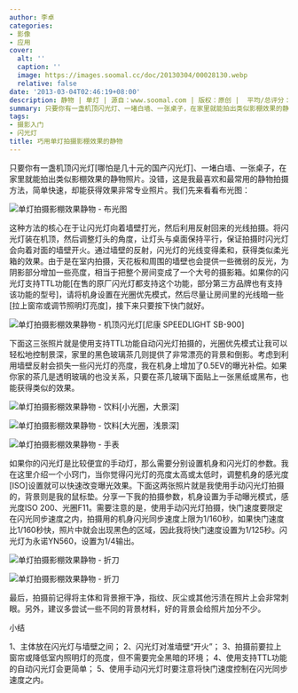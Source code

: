 ```yaml
---
author: 李卓
categories:
- 影像
- 应用
cover:
  alt: ''
  caption: ''
  image: https://images.soomal.cc/doc/20130304/00028130.webp
  relative: false
date: '2013-03-04T02:46:19+08:00'
description: 静物 | 单灯 | 源自：www.soomal.com | 版权：原创 |  平均/总评分：09.83/59
summary: 只要你有一盏机顶闪光灯、一堵白墙、一张桌子，在家里就能拍出类似影棚效果的静物照片。这是我最喜欢和最常用的静物拍摄方法，对器材和环境的要求较低，操作简单，非常适合初学者。这种方法的核心在于让闪光灯向着墙壁打光，然后利用反射回来的光线拍摄。通过墙壁的反射，闪光灯的光线变得柔和……
tags:
- 摄影入门
- 闪光灯
title: 巧用单灯拍摄影棚效果的静物
---
```


只要你有一盏机顶闪光灯[哪怕是几十元的国产闪光灯]、一堵白墙、一张桌子，在家里就能拍出类似影棚效果的静物照片。没错，这是我最喜欢和最常用的静物拍摄方法，简单快速，却能获得效果非常专业照片。我们先来看看布光图：



![单灯拍摄影棚效果静物 - 布光图](https://images.soomal.cc/doc/20130304/00028127.webp)



这种方法的核心在于让闪光灯向着墙壁打光，然后利用反射回来的光线拍摄。将闪光灯装在机顶，然后调整灯头的角度，让灯头与桌面保持平行，保证拍摄时闪光灯会向着对面的墙壁开火。通过墙壁的反射，闪光灯的光线变得柔和，获得类似柔光箱的效果。由于是在室内拍摄，天花板和周围的墙壁也会提供一些微弱的反光，为阴影部分增加一些亮度，相当于把整个房间变成了一个大号的摄影箱。如果你的闪光灯支持TTL功能[在售的原厂闪光灯都支持这个功能，部分第三方品牌也有支持该功能的型号]，请将机身设置在光圈优先模式，然后尽量让房间里的光线暗一些[拉上窗帘或调节照明灯亮度]，接下来只要按下快门就好。



![单灯拍摄影棚效果静物 - 机顶闪光灯[尼康 SPEEDLIGHT SB-900]](https://images.soomal.cc/doc/20130304/00028129.webp)



下面这三张照片就是使用支持TTL功能自动闪光灯拍摄的，光圈优先模式让我可以轻松地控制景深，家里的黑色玻璃茶几则提供了非常漂亮的背景和倒影。考虑到利用墙壁反射会损失一些闪光灯的亮度，我在机身上增加了0.5EV的曝光补偿。如果你家的茶几是透明玻璃的也没关系，只要在茶几玻璃下面贴上一张黑纸或黑布，也能获得类似的效果。



![单灯拍摄影棚效果静物 - 饮料[小光圈，大景深]](https://images.soomal.cc/doc/20130304/00028123.webp)



![单灯拍摄影棚效果静物 - 饮料[大光圈，浅景深]](https://images.soomal.cc/doc/20130304/00028124.webp)



![单灯拍摄影棚效果静物 - 手表](https://images.soomal.cc/doc/20130304/00028125.webp)



如果你的闪光灯是比较便宜的手动灯，那么需要分别设置机身和闪光灯的参数。我在这里介绍一个小窍门，当你觉得闪光灯的亮度太高或太低时，调整机身的感光度[ISO]设置就可以快速改变曝光效果。下面这两张照片就是我使用手动闪光灯拍摄的，背景则是我的鼠标垫。分享一下我的拍摄参数，机身设置为手动曝光模式，感光度ISO 200、光圈F11。需要注意的是，使用手动闪光灯拍摄，快门速度要限定在闪光同步速度之内，拍摄用的机身闪光同步速度上限为1/160秒，如果快门速度比1/160秒快，照片中就会出现黑色的区域，因此我将快门速度设置为1/125秒。闪光灯为永诺YN560，设置为1/4输出。



![单灯拍摄影棚效果静物 - 折刀](https://images.soomal.cc/doc/20130304/00028126.webp)



![单灯拍摄影棚效果静物 - 折刀](https://images.soomal.cc/doc/20130304/00028128.webp)



最后，拍摄前记得将主体和背景擦干净，指纹、灰尘或其他污渍在照片上会非常刺眼。另外，建议多尝试一些不同的背景材料，好的背景会给照片加分不少。



小结



1、主体放在闪光灯与墙壁之间；
2、闪光灯对准墙壁“开火”；
3、拍摄前要拉上窗帘或降低室内照明灯的亮度，但不需要完全黑暗的环境；
4、使用支持TTL功能的自动闪光灯会更简单；
5、使用手动闪光灯时要注意将快门速度控制在闪光同步速度之内。